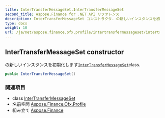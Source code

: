 ```yaml
---
title: InterTransferMessageSet.InterTransferMessageSet
second_title: Aspose.Finance for .NET API リファレンス
description: InterTransferMessageSet コンストラクタ. の新しいインスタンスを初期化しますInterTransferMessageSetclass.
type: docs
weight: 10
url: /ja/net/aspose.finance.ofx.profile/intertransfermessageset/intertransfermessageset/
---
```

## InterTransferMessageSet constructor

の新しいインスタンスを初期化します[`InterTransferMessageSet`](../)class.

```csharp
public InterTransferMessageSet()
```

### 関連項目

* class [InterTransferMessageSet](../)
* 名前空間 [Aspose.Finance.Ofx.Profile](../../intertransfermessageset/)
* 組み立て [Aspose.Finance](../../../)


